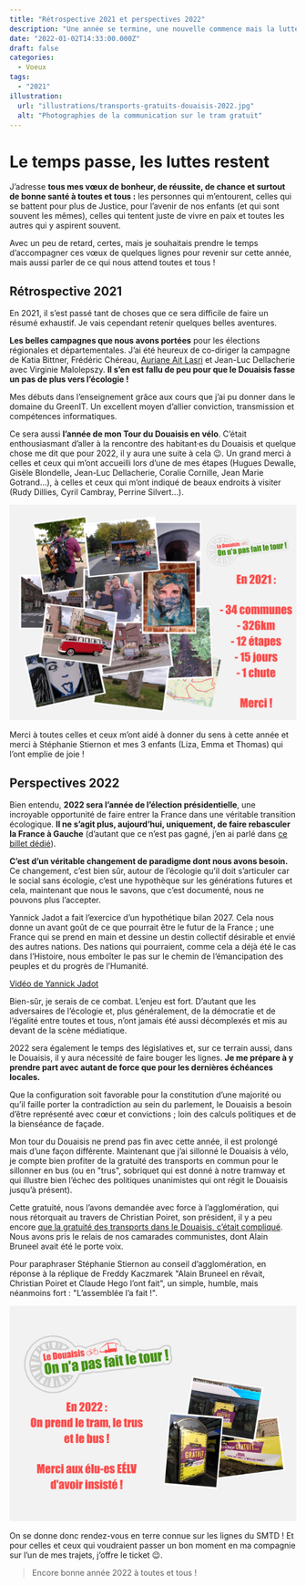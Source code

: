 ```yaml
---
title: "Rétrospective 2021 et perspectives 2022"
description: "Une année se termine, une nouvelle commence mais la lutte continue."
date: "2022-01-02T14:33:00.000Z"
draft: false
categories:
  - Voeux
tags:
  - "2021"
illustration:
  url: "illustrations/transports-gratuits-douaisis-2022.jpg"
  alt: "Photographies de la communication sur le tram gratuit"
---
```


# Le temps passe, les luttes restent

J’adresse **tous mes vœux de bonheur, de réussite, de chance et surtout de bonne santé à toutes et tous :** les personnes qui m’entourent, celles qui se battent pour plus de Justice, pour l’avenir de nos enfants (et qui sont souvent les mêmes), celles qui tentent juste de vivre en paix et toutes les autres qui y aspirent souvent.

Avec un peu de retard, certes, mais je souhaitais prendre le temps d’accompagner ces vœux de quelques lignes pour revenir sur cette année, mais aussi parler de ce qui nous attend toutes et tous !

## Rétrospective 2021

En 2021, il s’est passé tant de choses que ce sera difficile de faire un résumé exhaustif. Je vais cependant retenir quelques belles aventures.

**Les belles campagnes que nous avons portées** pour les élections régionales et départementales. J’ai été heureux de co-diriger la campagne de Katia Bittner, Frédéric Chéreau, [Auriane Ait Lasri](https://keskidiz.nicolasfroidure.fr/elu-es/auriane-ait-lasri) et Jean-Luc Dellacherie avec Virginie Malolepszy. **Il s’en est fallu de peu pour que le Douaisis fasse un pas de plus vers l’écologie !**

Mes débuts dans l’enseignement grâce aux cours que j’ai pu donner dans le domaine du GreenIT. Un excellent moyen d’allier conviction, transmission et compétences informatiques.

Ce sera aussi **l’année de mon Tour du Douaisis en vélo**. C’était enthousiasmant d’aller à la rencontre des habitant·es du Douaisis et quelque chose me dit que pour 2022, il y aura une suite à cela 😉. Un grand merci à celles et ceux qui m’ont accueilli lors d’une de mes étapes (Hugues Dewalle, Gisèle Blondelle, Jean-Luc Dellacherie, Coralie Cornille, Jean Marie Gotrand...), à celles et ceux qui m’ont indiqué de beaux endroits à visiter (Rudy Dillies, Cyril Cambray, Perrine Silvert...).

![Illustrations avec des photos du Tour du Douaisis](illustrations/tour-douaisis-2021.jpg)

Merci à toutes celles et ceux m’ont aidé à donner du sens à cette année et merci à Stéphanie Stiernon et mes 3 enfants (Liza, Emma et Thomas) qui l’ont emplie de joie !

## Perspectives 2022

Bien entendu, **2022 sera l’année de l’élection présidentielle**, une incroyable opportunité de faire entrer la France dans une véritable transition écologique. **Il ne s’agit plus, aujourd’hui, uniquement, de faire rebasculer la France à Gauche** (d’autant que ce n’est pas gagné, j’en ai parlé dans [ce billet dédié](./quels-outils-numeriques-pour-eelv)).

**C’est d’un véritable changement de paradigme dont nous avons besoin.** Ce changement, c’est bien sûr, autour de l’écologie qu’il doit s’articuler car le social sans écologie, c’est une hypothèque sur les générations futures et cela, maintenant que nous le savons, que c’est documenté, nous ne pouvons plus l’accepter.

Yannick Jadot a fait l’exercice d’un hypothétique bilan 2027. Cela nous donne un avant goût de ce que pourrait être le futur de la France ; une France qui se prend en main et dessine un destin collectif désirable et envié des autres nations. Des nations qui pourraient, comme cela a déjà été le cas dans l’Histoire, nous emboîter le pas sur le chemin de l’émancipation des peuples et du progrès de l’Humanité.

[Vidéo de Yannick Jadot](https://www.youtube.com/watch?v=uJzmscKzw7E "📺")

Bien-sûr, je serais de ce combat. L’enjeu est fort. D’autant que les adversaires de l’écologie et, plus généralement, de la démocratie et de l’égalité entre toutes et tous, n’ont jamais été aussi décomplexés et mis au devant de la scène médiatique.

2022 sera également le temps des législatives et, sur ce terrain aussi, dans le Douaisis, il y aura nécessité de faire bouger les lignes. **Je me prépare à y prendre part avec autant de force que pour les dernières échéances locales.**

Que la configuration soit favorable pour la constitution d’une majorité ou qu’il faille porter la contradiction au sein du parlement, le Douaisis a besoin d’être représenté avec cœur et convictions ; loin des calculs politiques et de la bienséance de façade.

Mon tour du Douaisis ne prend pas fin avec cette année, il est prolongé mais d’une façon différente. Maintenant que j’ai sillonné le Douaisis à vélo, je compte bien profiter de la gratuité des transports en commun pour le sillonner en bus (ou en "trus", sobriquet qui est donné à notre tramway et qui illustre bien l’échec des politiques unanimistes qui ont régit le Douaisis jusqu’à présent).

Cette gratuité, nous l’avons demandée avec force à l’agglomération, qui nous rétorquait au travers de Christian Poiret, son président, il y a peu encore [que la gratuité des transports dans le Douaisis, c’était compliqué](https://www.lobservateur.fr/douaisis/2020/08/04/transports-du-douaisis-pourquoi-la-gratuite-est-compliquee/). Nous avons pris le relais de nos camarades communistes, dont Alain Bruneel avait été le porte voix.

Pour paraphraser Stéphanie Stiernon au conseil d’agglomération, en réponse à la réplique de Freddy Kaczmarek "Alain Bruneel en rêvait, Christian Poiret et Claude Hego l’ont fait", un simple, humble, mais néanmoins fort : "L’assemblée l’a fait !".

![Photographies de l’affichage promotionnel pour la gratuité des transports du Douaisis](illustrations/transports-gratuits-douaisis-2022.jpg)

On se donne donc rendez-vous en terre connue sur les lignes du SMTD ! Et pour celles et ceux qui voudraient passer un bon moment en ma compagnie sur l’un de mes trajets, j’offre le ticket 😉.

> Encore bonne année 2022 à toutes et tous !
